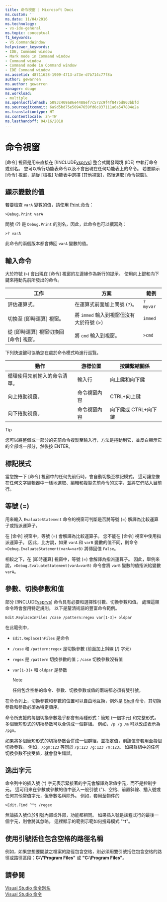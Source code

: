 ```yaml
---
title: 命令視窗 | Microsoft Docs
ms.custom: ''
ms.date: 11/04/2016
ms.technology:
- vs-ide-general
ms.topic: conceptual
f1_keywords:
- VS.CommandWindow
helpviewer_keywords:
- IDE, Command window
- Mark mode in Command window
- Command window
- Command mode in Command window
- IDE Command window
ms.assetid: 48711628-1909-4713-a73e-d7b714c77f8a
author: gewarren
ms.author: gewarren
manager: douge
ms.workload:
- multiple
ms.openlocfilehash: 5093c409a86e4488ef7c572c9f4f847bd803bbfd
ms.sourcegitcommit: 6a9d5bd75e50947659fd6c837111a6a547884e2a
ms.translationtype: HT
ms.contentlocale: zh-TW
ms.lasthandoff: 04/16/2018
---
```

# <a name="command-window"></a>命令視窗
[命令] 視窗是用來直接在 [!INCLUDE[vsprvs](../../code-quality/includes/vsprvs_md.md)] 整合式開發環境 (IDE) 中執行命令或別名。 您可以執行功能表命令以及不會出現在任何功能表上的命令。 若要顯示 [命令] 視窗，請從 [檢視] 功能表中選擇 [其他視窗]，然後選取 [命令視窗]。  
  
## <a name="displaying-the-values-of-variables"></a>顯示變數的值  
 若要檢查 `varA` 變數的值，請使用 [Print 命令](../../ide/reference/print-command.md)：  
  
```  
>Debug.Print varA  
```  
  
 問號 (?) 是 `Debug.Print` 的別名，因此，此命令也可以撰寫為：  
  
```  
>? varA  
```  
  
 此命令的兩個版本都會傳回 `varA` 變數的值。  
  
## <a name="entering-commands"></a>輸入命令  
 大於符號 (`>`) 會出現在 [命令] 視窗的左邊緣作為新行的提示。 使用向上鍵和向下鍵來捲動先前所發出的命令。  
  
|工作|方案|範例|  
|----------|--------------|-------------|  
|評估運算式。|在運算式前面加上問號 (`?`)。|`? myvar`|  
|切換至 [即時運算] 視窗。|將 `immed` 輸入到視窗但沒有大於符號 (>)|`immed`|  
|從 [即時運算] 視窗切換回 [命令] 視窗。|將 `cmd` 輸入到視窗。|`>cmd`|  
  
 下列快速鍵可協助您在處於命令模式時進行巡覽。  
  
|動作|游標位置|按鍵繫結關係|  
|------------|---------------------|----------------|  
|循環使用先前輸入的命令清單。|輸入行|向上鍵和向下鍵|  
|向上捲動視窗。|命令視窗內容|CTRL+向上鍵|  
|向下捲動視窗。|命令視窗內容|向下鍵或 CTRL+向下鍵|  
  
> [!TIP]
>  您可以將整個或一部分的先前命令複製至輸入行，方法是捲動到它，並反白顯示它的全部或一部分，然後按 ENTER。  
  
## <a name="mark-mode"></a>標記模式  
 當您按一下 [命令] 視窗中的任何先前行時，會自動切換至標記模式。 這可讓您像在任何文字編輯器中一樣地選取、編輯和複製先前命令的文字，並將它們貼入目前行。  
  
## <a name="the-equals--sign"></a>等號 (=)  
 用來輸入 `EvaluateStatement` 命令的視窗可判斷是否將等號 (=) 解譯為比較運算子或指派運算子。  
  
 在 [命令] 視窗中，等號 (=) 會解譯為比較運算子。 您不能在 [命令] 視窗中使用指派運算子。 因此，比方說，如果 `varA` 和 `varB` 變數的值不同，則命令 `>Debug.EvaluateStatement(varA=varB)` 將傳回值 `False`。  
  
 相較之下，在 [即時運算] 視窗中，等號 (=) 會解譯為指派運算子。 因此，舉例來說，`>Debug.EvaluateStatement(varA=varB)` 命令會將 `varB` 變數的值指派給變數 `varA`。  
  
## <a name="parameters-switches-and-values"></a>參數、切換參數和值  
 部分 [!INCLUDE[vsprvs](../../code-quality/includes/vsprvs_md.md)] 命令具有必要和選擇性引數、切換參數和值。 處理這類命令時會套用特定規則。 以下是釐清術語的豐富命令範例。  
  
```  
Edit.ReplaceInFiles /case /pattern:regex var[1-3]+ oldpar   
```  
  
 在此範例中，  
  
-   `Edit.ReplaceInFiles` 是命令  
  
-   `/case` 和 `/pattern:regex` 是切換參數 (前面加上斜線 [/] 字元)  
  
-   `regex` 是 `/pattern` 切換參數的值；`/case` 切換參數沒有值  
  
-   `var[1-3]+` 和 `oldpar` 是參數  
  
    > [!NOTE]
    >  任何包含空格的命令、參數、切換參數或值的兩端都必須有雙引號。  
  
在命令列上，切換參數和參數的位置可以自由地互換，例外是 [Shell](../../ide/reference/shell-command.md) 命令，其切換參數和參數必須為特定順序。  
  
命令所支援的每個切換參數幾乎都會有兩種形式：簡短 (一個字元) 和完整形式。 多個簡短形式的切換參數可以合併成一個群組。 例如，`/p /g /m` 可以改成表示為 `/pgm`。  
  
如果將多個簡短形式的切換參數合併成一個群組，並指定值，則該值會套用至每個切換參數。 例如，`/pgm:123` 等同於 `/p:123 /g:123 /m:123`。 如果群組中的任何切換參數不接受值，就會發生錯誤。  
  
## <a name="escape-characters"></a>逸出字元  
 命令列中的插入號 (^) 字元表示緊接著的字元會解譯為常值字元，而不是控制字元。 這可用來在參數或參數的值中嵌入一般引號 (")、空格、前置斜線、插入號或任何其他常值字元，但參數名稱除外。 例如，套用至物件的  
  
```  
>Edit.Find ^^t /regex  
```  

 無論插入號位於引號內部或外部，功能都相同。 如果插入號是該程式行的最後一個字元，則會將其忽略。 這裡顯示的範例示範如何搜尋模式 "^t"。  
  
## <a name="use-quotes-for-path-names-with-spaces"></a>使用引號括住包含空格的路徑名稱  
 例如，如果您想要開啟之檔案的路徑包含空格，則必須用雙引號括住包含空格的路徑或路徑區段：**C:\\"Program Files"** 或 **"C:\Program Files"**。  
  
## <a name="see-also"></a>請參閱  
 [Visual Studio 命令別名](../../ide/reference/visual-studio-command-aliases.md)   
 [Visual Studio 命令](../../ide/reference/visual-studio-commands.md)